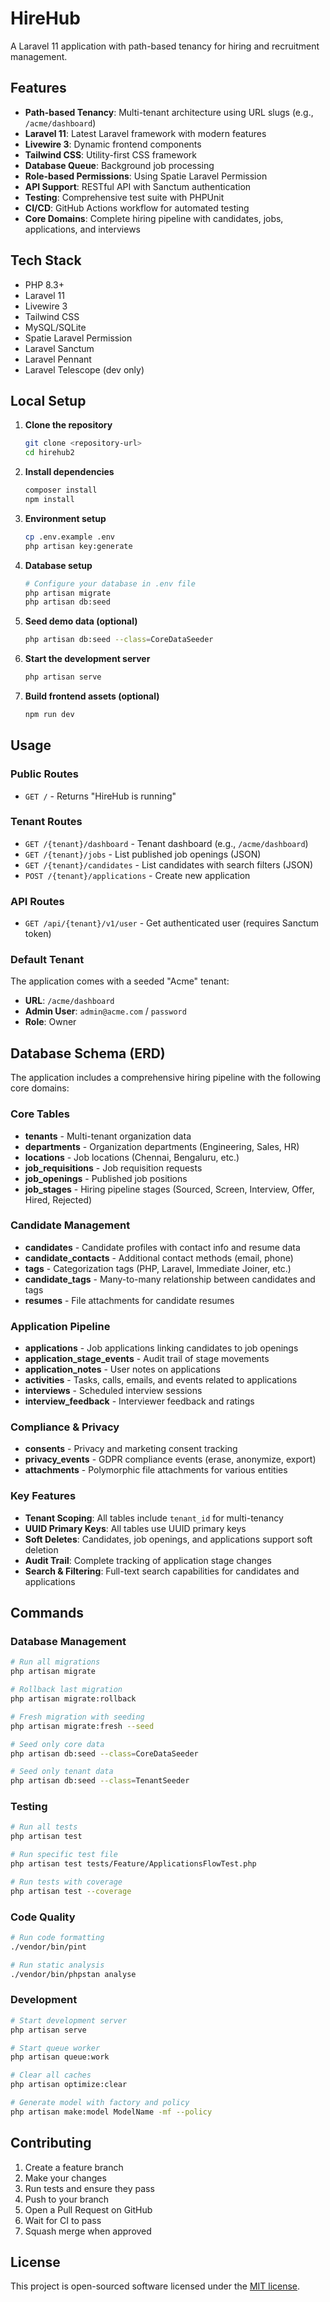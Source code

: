 # HireHub

A Laravel 11 application with path-based tenancy for hiring and recruitment management.

## Features

- **Path-based Tenancy**: Multi-tenant architecture using URL slugs (e.g., `/acme/dashboard`)
- **Laravel 11**: Latest Laravel framework with modern features
- **Livewire 3**: Dynamic frontend components
- **Tailwind CSS**: Utility-first CSS framework
- **Database Queue**: Background job processing
- **Role-based Permissions**: Using Spatie Laravel Permission
- **API Support**: RESTful API with Sanctum authentication
- **Testing**: Comprehensive test suite with PHPUnit
- **CI/CD**: GitHub Actions workflow for automated testing
- **Core Domains**: Complete hiring pipeline with candidates, jobs, applications, and interviews

## Tech Stack

- PHP 8.3+
- Laravel 11
- Livewire 3
- Tailwind CSS
- MySQL/SQLite
- Spatie Laravel Permission
- Laravel Sanctum
- Laravel Pennant
- Laravel Telescope (dev only)

## Local Setup

1. **Clone the repository**
   ```bash
   git clone <repository-url>
   cd hirehub2
   ```

2. **Install dependencies**
   ```bash
   composer install
   npm install
   ```

3. **Environment setup**
   ```bash
   cp .env.example .env
   php artisan key:generate
   ```

4. **Database setup**
   ```bash
   # Configure your database in .env file
   php artisan migrate
   php artisan db:seed
   ```

5. **Seed demo data (optional)**
   ```bash
   php artisan db:seed --class=CoreDataSeeder
   ```

6. **Start the development server**
   ```bash
   php artisan serve
   ```

7. **Build frontend assets (optional)**
   ```bash
   npm run dev
   ```

## Usage

### Public Routes
- `GET /` - Returns "HireHub is running"

### Tenant Routes
- `GET /{tenant}/dashboard` - Tenant dashboard (e.g., `/acme/dashboard`)
- `GET /{tenant}/jobs` - List published job openings (JSON)
- `GET /{tenant}/candidates` - List candidates with search filters (JSON)
- `POST /{tenant}/applications` - Create new application

### API Routes
- `GET /api/{tenant}/v1/user` - Get authenticated user (requires Sanctum token)

### Default Tenant
The application comes with a seeded "Acme" tenant:
- **URL**: `/acme/dashboard`
- **Admin User**: `admin@acme.com` / `password`
- **Role**: Owner

## Database Schema (ERD)

The application includes a comprehensive hiring pipeline with the following core domains:

### Core Tables
- **tenants** - Multi-tenant organization data
- **departments** - Organization departments (Engineering, Sales, HR)
- **locations** - Job locations (Chennai, Bengaluru, etc.)
- **job_requisitions** - Job requisition requests
- **job_openings** - Published job positions
- **job_stages** - Hiring pipeline stages (Sourced, Screen, Interview, Offer, Hired, Rejected)

### Candidate Management
- **candidates** - Candidate profiles with contact info and resume data
- **candidate_contacts** - Additional contact methods (email, phone)
- **tags** - Categorization tags (PHP, Laravel, Immediate Joiner, etc.)
- **candidate_tags** - Many-to-many relationship between candidates and tags
- **resumes** - File attachments for candidate resumes

### Application Pipeline
- **applications** - Job applications linking candidates to job openings
- **application_stage_events** - Audit trail of stage movements
- **application_notes** - User notes on applications
- **activities** - Tasks, calls, emails, and events related to applications
- **interviews** - Scheduled interview sessions
- **interview_feedback** - Interviewer feedback and ratings

### Compliance & Privacy
- **consents** - Privacy and marketing consent tracking
- **privacy_events** - GDPR compliance events (erase, anonymize, export)
- **attachments** - Polymorphic file attachments for various entities

### Key Features
- **Tenant Scoping**: All tables include `tenant_id` for multi-tenancy
- **UUID Primary Keys**: All tables use UUID primary keys
- **Soft Deletes**: Candidates, job openings, and applications support soft deletion
- **Audit Trail**: Complete tracking of application stage changes
- **Search & Filtering**: Full-text search capabilities for candidates and applications

## Commands

### Database Management
```bash
# Run all migrations
php artisan migrate

# Rollback last migration
php artisan migrate:rollback

# Fresh migration with seeding
php artisan migrate:fresh --seed

# Seed only core data
php artisan db:seed --class=CoreDataSeeder

# Seed only tenant data
php artisan db:seed --class=TenantSeeder
```

### Testing
```bash
# Run all tests
php artisan test

# Run specific test file
php artisan test tests/Feature/ApplicationsFlowTest.php

# Run tests with coverage
php artisan test --coverage
```

### Code Quality
```bash
# Run code formatting
./vendor/bin/pint

# Run static analysis
./vendor/bin/phpstan analyse
```

### Development
```bash
# Start development server
php artisan serve

# Start queue worker
php artisan queue:work

# Clear all caches
php artisan optimize:clear

# Generate model with factory and policy
php artisan make:model ModelName -mf --policy
```

## Contributing

1. Create a feature branch
2. Make your changes
3. Run tests and ensure they pass
4. Push to your branch
5. Open a Pull Request on GitHub
6. Wait for CI to pass
7. Squash merge when approved

## License

This project is open-sourced software licensed under the [MIT license](https://opensource.org/licenses/MIT).
